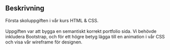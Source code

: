 <h2>Beskrivning</h2>
Första skoluppgiften i vår kurs HTML & CSS.
<br><br>
Uppgiften var att bygga en semantiskt korrekt portfolio sida. Vi behövde inkludera Bootstrap, och för ett högre betyg lägga till en animation i vår CSS och visa vår wireframe för designen.

